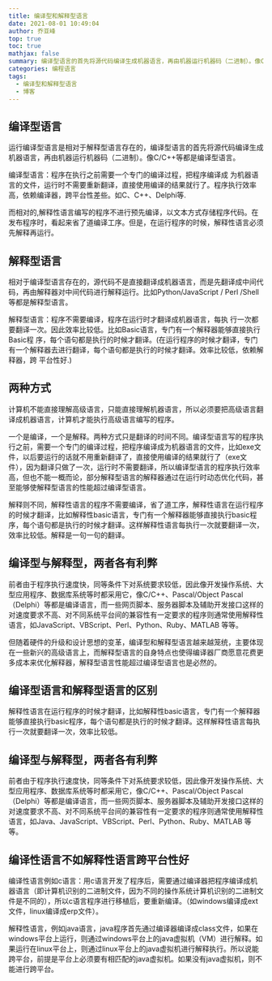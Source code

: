 ```yaml
---
title: 编译型和解释型语言
date: 2021-08-01 10:49:04
author: 乔亚峰
top: true
toc: true
mathjax: false
summary: 编译型语言的首先将源代码编译生成机器语言，再由机器运行机器码（二进制）。像C/C++等都是编译型语言。解释型语言，程序不需要编译，程序在运行时才翻译成机器语言，每执 行一次都要翻译一次。比如Python/JavaScript / Perl /Shell等都是解释型语言。
categories: 编程语言
tags:
  - 编译型和解释型语言
  - 博客
---
```



## 编译型语言 

运行编译型语言是相对于解释型语言存在的，编译型语言的首先将源代码编译生成机器语言，再由机器运行机器码（二进制）。像C/C++等都是编译型语言。

编译型语言：程序在执行之前需要一个专门的编译过程，把程序编译成 为机器语言的文件，运行时不需要重新翻译，直接使用编译的结果就行了。程序执行效率高，依赖编译器，跨平台性差些。如C、C++、Delphi等. 

而相对的,解释性语言编写的程序不进行预先编译，以文本方式存储程序代码。在发布程序时，看起来省了道编译工序。但是，在运行程序的时候，解释性语言必须先解释再运行。 

## 解释型语言 

相对于编译型语言存在的，源代码不是直接翻译成机器语言，而是先翻译成中间代码，再由解释器对中间代码进行解释运行。比如Python/JavaScript / Perl /Shell等都是解释型语言。

解释型语言：程序不需要编译，程序在运行时才翻译成机器语言，每执 行一次都要翻译一次。因此效率比较低。比如Basic语言，专门有一个解释器能够直接执行Basic程 序，每个语句都是执行的时候才翻译。(在运行程序的时候才翻译，专门有一个解释器去进行翻译，每个语句都是执行的时候才翻译。效率比较低，依赖解释器，跨 平台性好.)


## 两种方式

计算机不能直接理解高级语言，只能直接理解机器语言，所以必须要把高级语言翻译成机器语言，计算机才能执行高级语言编写的程序。

一个是编译，一个是解释。两种方式只是翻译的时间不同。编译型语言写的程序执行之前，需要一个专门的编译过程，把程序编译成为机器语言的文件，比如exe文件，以后要运行的话就不用重新翻译了，直接使用编译的结果就行了（exe文件），因为翻译只做了一次，运行时不需要翻译，所以编译型语言的程序执行效率高，但也不能一概而论，部分解释型语言的解释器通过在运行时动态优化代码，甚至能够使解释型语言的性能超过编译型语言。

解释则不同，解释性语言的程序不需要编译，省了道工序，解释性语言在运行程序的时候才翻译，比如解释性basic语言，专门有一个解释器能够直接执行basic程序，每个语句都是执行的时候才翻译。这样解释性语言每执行一次就要翻译一次，效率比较低。解释是一句一句的翻译。

## 编译型与解释型，两者各有利弊

前者由于程序执行速度快，同等条件下对系统要求较低，因此像开发操作系统、大型应用程序、数据库系统等时都采用它，像C/C++、Pascal/Object Pascal（Delphi）等都是编译语言，而一些网页脚本、服务器脚本及辅助开发接口这样的对速度要求不高、对不同系统平台间的兼容性有一定要求的程序则通常使用解释性语言，如JavaScript、VBScript、Perl、Python、Ruby、MATLAB 等等。

但随着硬件的升级和设计思想的变革，编译型和解释型语言越来越笼统，主要体现在一些新兴的高级语言上，而解释型语言的自身特点也使得编译器厂商愿意花费更多成本来优化解释器，解释型语言性能超过编译型语言也是必然的。

## 编译型语言和解释型语言的区别

解释性语言在运行程序的时候才翻译，比如解释性basic语言，专门有一个解释器能够直接执行basic程序，每个语句都是执行的时候才翻译。这样解释性语言每执行一次就要翻译一次，效率比较低。

## 编译型与解释型，两者各有利弊

前者由于程序执行速度快，同等条件下对系统要求较低，因此像开发操作系统、大型应用程序、数据库系统等时都采用它，像C/C++、Pascal/Object Pascal（Delphi）等都是编译语言，而一些网页脚本、服务器脚本及辅助开发接口这样的对速度要求不高、对不同系统平台间的兼容性有一定要求的程序则通常使用解释性语言，如Java、JavaScript、VBScript、Perl、Python、Ruby、MATLAB 等等。

## 编译性语言不如解释性语言跨平台性好

编译性语言例如c语言：用c语言开发了程序后，需要通过编译器把程序编译成机器语言（即计算机识别的二进制文件，因为不同的操作系统计算机识别的二进制文件是不同的），所以c语言程序进行移植后，要重新编译。（如windows编译成ext文件，linux编译成erp文件）。 

解释性语言，例如java语言，java程序首先通过编译器编译成class文件，如果在windows平台上运行，则通过windows平台上的java虚拟机（VM）进行解释。如果运行在linux平台上，则通过linux平台上的java虚拟机进行解释执行。所以说能跨平台，前提是平台上必须要有相匹配的java虚拟机。如果没有java虚拟机，则不能进行跨平台。
